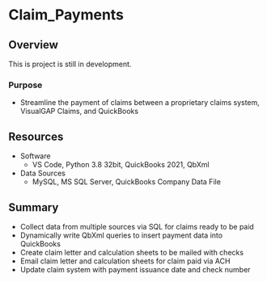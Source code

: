 # Claim_Payments

## Overview
This is project is still in development.  

### Purpose
- Streamline the payment of claims between a proprietary claims system, VisualGAP Claims, and QuickBooks

## Resources
- Software
	- VS Code, Python 3.8 32bit, QuickBooks 2021, QbXml
- Data Sources
	- MySQL, MS SQL Server, QuickBooks Company Data File
	
## Summary
- Collect data from multiple sources via SQL for claims ready to be paid
- Dynamically write QbXml queries to insert payment data into QuickBooks
- Create claim letter and calculation sheets to be mailed with checks
- Email claim letter and calculation sheets for claim paid via ACH
- Update claim system with payment issuance date and check number
	

